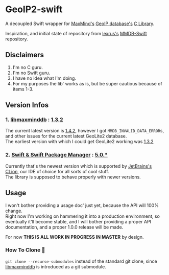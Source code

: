 # GeoIP2-swift

A decoupled Swift wrapper for 
[MaxMind's](https://www.maxmind.com/en/home) [GeoIP database's](https://dev.maxmind.com/geoip/geoip2/geolite2/)
[C Library](https://github.com/maxmind/libmaxminddb).

Inspiration, and initial state of repository from 
[lexrus's](https://github.com/lexrus) [MMDB-Swift](https://github.com/lexrus/MMDB-Swift) 
repository.

## Disclaimers

1. I'm no C guru.
2. I'm no Swift guru.
3. I have no idea what I'm doing.
4. For my purposes the lib' works as is, but be super cautious because of items 1-3.

## Version Infos

### 1. [libmaxminddb](https://github.com/maxmind/libmaxminddb) : [1.3.2](https://github.com/maxmind/libmaxminddb/releases/tag/1.3.2)

The current latest version is 
[1.4.2](https://github.com/maxmind/libmaxminddb/releases/tag/1.4.2), however I 
got `MMDB_INVALID_DATA_ERROR`s, and other issues for the current latest GeoLite2
database.    
The earliest version with which I could get GeoLite2 working was 
[1.3.2](https://github.com/maxmind/libmaxminddb/releases/tag/1.3.2)

### 2. [Swift & Swift Package Manager](https://swift.org) : [5.0.*](https://github.com/apple/swift/releases/tag/swift-5.0.3-RELEASE)

Currently that's the newest version which is supported by 
[JetBrains's CLion](https://www.jetbrains.com/clion/), our IDE of choice for 
all sorts of cool stuff.    
The library is supposed to behave properly with newer versions. 

## Usage

I won't bother providing a usage doc' just yet, because the API will 100% change.  
Right now I'm working on hammering it into a production environment, so 
eventually it'll become stable, and I will bother providing a proper API 
documentation, and a proper 1.0.0 release will be made.

For now **THIS IS ALL WORK IN PROGRESS IN MASTER** by design. 

### How To Clone 🙂

`git clone --recurse-submodules` instead of the standard git 
clone, since [libmaxminddb](https://github.com/maxmind/libmaxminddb) is 
introduced as a git submodule.